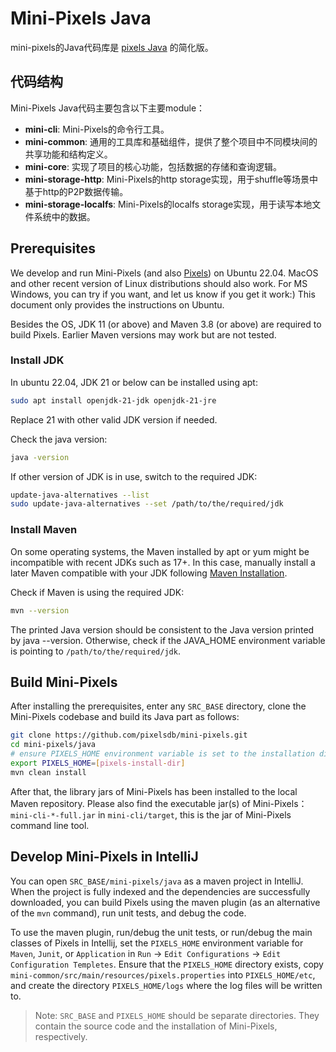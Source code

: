 # Mini-Pixels Java

mini-pixels的Java代码库是 [pixels Java](https://github.com/pixelsdb/pixels) 的简化版。

## 代码结构

Mini-Pixels Java代码主要包含以下主要module：

- **mini-cli**: Mini-Pixels的命令行工具。
- **mini-common**: 通用的工具库和基础组件，提供了整个项目中不同模块间的共享功能和结构定义。
- **mini-core**: 实现了项目的核心功能，包括数据的存储和查询逻辑。
- **mini-storage-http**: Mini-Pixels的http storage实现，用于shuffle等场景中基于http的P2P数据传输。
- **mini-storage-localfs**: Mini-Pixels的localfs storage实现，用于读写本地文件系统中的数据。

## Prerequisites

We develop and run Mini-Pixels (and also [Pixels](https://github.com/pixelsdb/pixels)) on Ubuntu 22.04. MacOS and other recent version of Linux distributions should also work.
For MS Windows, you can try if you want, and let us know if you get it work:)
This document only provides the instructions on Ubuntu.

Besides the OS, JDK 11 (or above) and Maven 3.8 (or above) are required to build Pixels. Earlier Maven versions may work but are not tested.

### Install JDK

In ubuntu 22.04, JDK 21 or below can be installed using apt:
```bash
sudo apt install openjdk-21-jdk openjdk-21-jre
```
Replace 21 with other valid JDK version if needed.

Check the java version:
```bash
java -version
```
If other version of JDK is in use, switch to the required JDK:
```bash
update-java-alternatives --list
sudo update-java-alternatives --set /path/to/the/required/jdk
```

### Install Maven
On some operating systems, the Maven installed by apt or yum might be incompatible with recent JDKs such as 17+. 
In this case, manually install a later Maven compatible with your JDK following [Maven Installation](https://maven.apache.org/install.html).

Check if Maven is using the required JDK:
```bash
mvn --version
```
The printed Java version should be consistent to the Java version printed by java --version.
Otherwise, check if the JAVA_HOME environment variable is pointing to `/path/to/the/required/jdk`.

## Build Mini-Pixels

After installing the prerequisites, enter any `SRC_BASE` directory, clone the Mini-Pixels codebase and build its Java part as follows:
```bash
git clone https://github.com/pixelsdb/mini-pixels.git
cd mini-pixels/java
# ensure PIXELS_HOME environment variable is set to the installation directory of Mini-Pixels (not SRC_BASE).
export PIXELS_HOME=[pixels-install-dir]
mvn clean install
```

After that, the library jars of Mini-Pixels has been installed to the local Maven repository.
Please also find the executable jar(s) of Mini-Pixels：
`mini-cli-*-full.jar` in `mini-cli/target`, this is the jar of Mini-Pixels command line tool.

## Develop Mini-Pixels in IntelliJ

You can open `SRC_BASE/mini-pixels/java` as a maven project in IntelliJ.
When the project is fully indexed and the dependencies are successfully downloaded,
you can build Pixels using the maven plugin (as an alternative of the `mvn` command), run unit tests, and debug the code.

To use the maven plugin, run/debug the unit tests, or run/debug the main classes of Pixels in Intellij, set the `PIXELS_HOME` environment
variable for `Maven`, `Junit`, or `Application` in `Run` -> `Edit Configurations` -> `Edit Configuration Templetes`.
Ensure that the `PIXELS_HOME` directory exists, copy `mini-common/src/main/resources/pixels.properties` into `PIXELS_HOME/etc`,
and create the directory `PIXELS_HOME/logs` where the log files will be written to.

> Note: `SRC_BASE` and `PIXELS_HOME` should be separate directories. They contain the source code and the installation of Mini-Pixels, respectively.